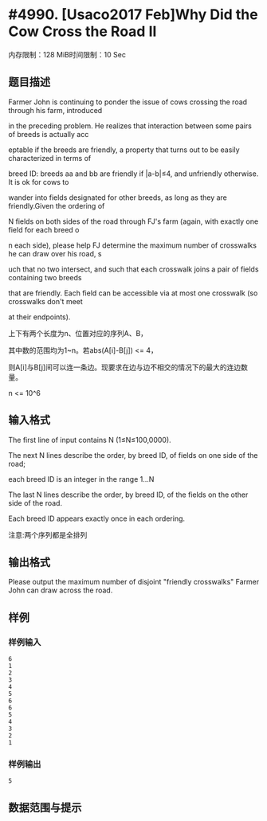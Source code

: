 # #4990. [Usaco2017 Feb]Why Did the Cow Cross the Road II

内存限制：128 MiB时间限制：10 Sec

## 题目描述

Farmer John is continuing to ponder the issue of cows crossing the road through his farm, introduced

 in the preceding problem. He realizes that interaction between some pairs of breeds is actually acc

eptable if the breeds are friendly, a property that turns out to be easily characterized in terms of

 breed ID: breeds aa and bb are friendly if |a-b|&le;4, and unfriendly otherwise. It is ok for cows to

 wander into fields designated for other breeds, as long as they are friendly.Given the ordering of 

N fields on both sides of the road through FJ's farm (again, with exactly one field for each breed o

n each side), please help FJ determine the maximum number of crosswalks he can draw over his road, s

uch that no two intersect, and such that each crosswalk joins a pair of fields containing two breeds

 that are friendly. Each field can be accessible via at most one crosswalk (so crosswalks don't meet

 at their endpoints).

上下有两个长度为n、位置对应的序列A、B，

其中数的范围均为1~n。若abs(A[i]-B[j]) <= 4，

则A[i]与B[j]间可以连一条边。现要求在边与边不相交的情况下的最大的连边数量。

n <= 10^6

## 输入格式

The first line of input contains N (1&le;N&le;100,0000). 

The next N lines describe the order, by breed ID, of fields on one side of the road; 

each breed ID is an integer in the range 1&hellip;N 

The last N lines describe the order, by breed ID, of the fields on the other side of the road. 

Each breed ID appears exactly once in each ordering.

注意:两个序列都是全排列

## 输出格式

Please output the maximum number of disjoint "friendly crosswalks" Farmer John can draw across the road.

## 样例

### 样例输入

    
    6
    1
    2
    3
    4
    5
    6
    6
    5
    4
    3
    2
    1
    

### 样例输出

    
    5
    

## 数据范围与提示
